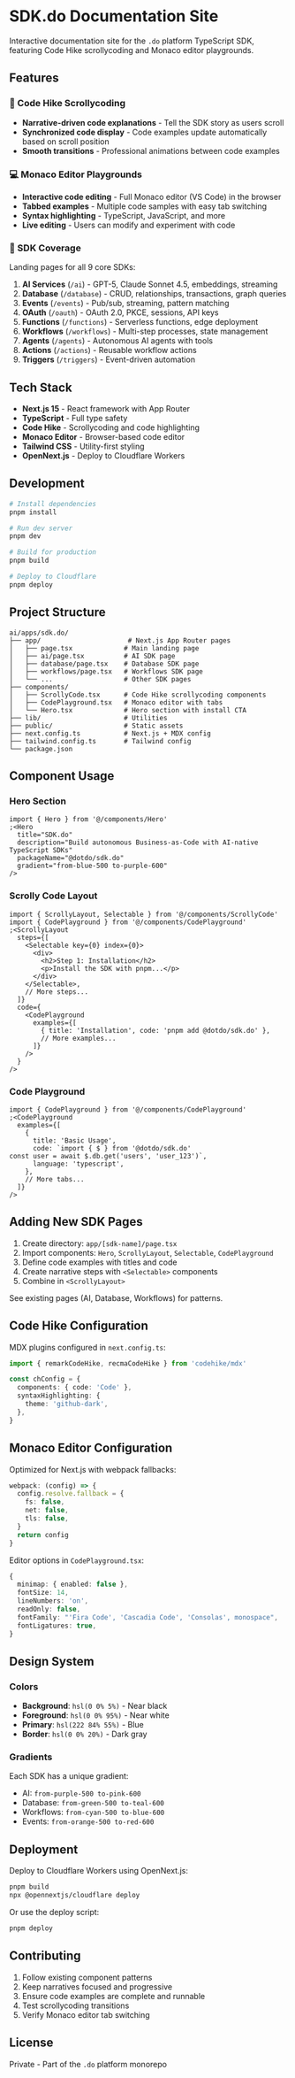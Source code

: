 # SDK.do Documentation Site

Interactive documentation site for the `.do` platform TypeScript SDK, featuring Code Hike scrollycoding and Monaco editor playgrounds.

## Features

### 🎨 Code Hike Scrollycoding

- **Narrative-driven code explanations** - Tell the SDK story as users scroll
- **Synchronized code display** - Code examples update automatically based on scroll position
- **Smooth transitions** - Professional animations between code examples

### 💻 Monaco Editor Playgrounds

- **Interactive code editing** - Full Monaco editor (VS Code) in the browser
- **Tabbed examples** - Multiple code samples with easy tab switching
- **Syntax highlighting** - TypeScript, JavaScript, and more
- **Live editing** - Users can modify and experiment with code

### 🚀 SDK Coverage

Landing pages for all 9 core SDKs:

1. **AI Services** (`/ai`) - GPT-5, Claude Sonnet 4.5, embeddings, streaming
2. **Database** (`/database`) - CRUD, relationships, transactions, graph queries
3. **Events** (`/events`) - Pub/sub, streaming, pattern matching
4. **OAuth** (`/oauth`) - OAuth 2.0, PKCE, sessions, API keys
5. **Functions** (`/functions`) - Serverless functions, edge deployment
6. **Workflows** (`/workflows`) - Multi-step processes, state management
7. **Agents** (`/agents`) - Autonomous AI agents with tools
8. **Actions** (`/actions`) - Reusable workflow actions
9. **Triggers** (`/triggers`) - Event-driven automation

## Tech Stack

- **Next.js 15** - React framework with App Router
- **TypeScript** - Full type safety
- **Code Hike** - Scrollycoding and code highlighting
- **Monaco Editor** - Browser-based code editor
- **Tailwind CSS** - Utility-first styling
- **OpenNext.js** - Deploy to Cloudflare Workers

## Development

```bash
# Install dependencies
pnpm install

# Run dev server
pnpm dev

# Build for production
pnpm build

# Deploy to Cloudflare
pnpm deploy
```

## Project Structure

```
ai/apps/sdk.do/
├── app/                      # Next.js App Router pages
│   ├── page.tsx             # Main landing page
│   ├── ai/page.tsx          # AI SDK page
│   ├── database/page.tsx    # Database SDK page
│   ├── workflows/page.tsx   # Workflows SDK page
│   └── ...                  # Other SDK pages
├── components/
│   ├── ScrollyCode.tsx      # Code Hike scrollycoding components
│   ├── CodePlayground.tsx   # Monaco editor with tabs
│   └── Hero.tsx             # Hero section with install CTA
├── lib/                     # Utilities
├── public/                  # Static assets
├── next.config.ts           # Next.js + MDX config
├── tailwind.config.ts       # Tailwind config
└── package.json
```

## Component Usage

### Hero Section

```tsx
import { Hero } from '@/components/Hero'
;<Hero
  title="SDK.do"
  description="Build autonomous Business-as-Code with AI-native TypeScript SDKs"
  packageName="@dotdo/sdk.do"
  gradient="from-blue-500 to-purple-600"
/>
```

### Scrolly Code Layout

```tsx
import { ScrollyLayout, Selectable } from '@/components/ScrollyCode'
import { CodePlayground } from '@/components/CodePlayground'
;<ScrollyLayout
  steps={[
    <Selectable key={0} index={0}>
      <div>
        <h2>Step 1: Installation</h2>
        <p>Install the SDK with pnpm...</p>
      </div>
    </Selectable>,
    // More steps...
  ]}
  code={
    <CodePlayground
      examples={[
        { title: 'Installation', code: 'pnpm add @dotdo/sdk.do' },
        // More examples...
      ]}
    />
  }
/>
```

### Code Playground

```tsx
import { CodePlayground } from '@/components/CodePlayground'
;<CodePlayground
  examples={[
    {
      title: 'Basic Usage',
      code: `import { $ } from '@dotdo/sdk.do'
const user = await $.db.get('users', 'user_123')`,
      language: 'typescript',
    },
    // More tabs...
  ]}
/>
```

## Adding New SDK Pages

1. Create directory: `app/[sdk-name]/page.tsx`
2. Import components: `Hero`, `ScrollyLayout`, `Selectable`, `CodePlayground`
3. Define code examples with titles and code
4. Create narrative steps with `<Selectable>` components
5. Combine in `<ScrollyLayout>`

See existing pages (AI, Database, Workflows) for patterns.

## Code Hike Configuration

MDX plugins configured in `next.config.ts`:

```ts
import { remarkCodeHike, recmaCodeHike } from 'codehike/mdx'

const chConfig = {
  components: { code: 'Code' },
  syntaxHighlighting: {
    theme: 'github-dark',
  },
}
```

## Monaco Editor Configuration

Optimized for Next.js with webpack fallbacks:

```ts
webpack: (config) => {
  config.resolve.fallback = {
    fs: false,
    net: false,
    tls: false,
  }
  return config
}
```

Editor options in `CodePlayground.tsx`:

```ts
{
  minimap: { enabled: false },
  fontSize: 14,
  lineNumbers: 'on',
  readOnly: false,
  fontFamily: "'Fira Code', 'Cascadia Code', 'Consolas', monospace",
  fontLigatures: true,
}
```

## Design System

### Colors

- **Background**: `hsl(0 0% 5%)` - Near black
- **Foreground**: `hsl(0 0% 95%)` - Near white
- **Primary**: `hsl(222 84% 55%)` - Blue
- **Border**: `hsl(0 0% 20%)` - Dark gray

### Gradients

Each SDK has a unique gradient:

- AI: `from-purple-500 to-pink-600`
- Database: `from-green-500 to-teal-600`
- Workflows: `from-cyan-500 to-blue-600`
- Events: `from-orange-500 to-red-600`

## Deployment

Deploy to Cloudflare Workers using OpenNext.js:

```bash
pnpm build
npx @opennextjs/cloudflare deploy
```

Or use the deploy script:

```bash
pnpm deploy
```

## Contributing

1. Follow existing component patterns
2. Keep narratives focused and progressive
3. Ensure code examples are complete and runnable
4. Test scrollycoding transitions
5. Verify Monaco editor tab switching

## License

Private - Part of the `.do` platform monorepo
